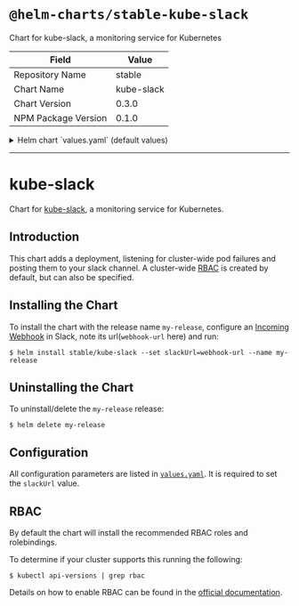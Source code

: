 # `@helm-charts/stable-kube-slack`

Chart for kube-slack, a monitoring service for Kubernetes

| Field               | Value      |
| ------------------- | ---------- |
| Repository Name     | stable     |
| Chart Name          | kube-slack |
| Chart Version       | 0.3.0      |
| NPM Package Version | 0.1.0      |

<details>

<summary>Helm chart `values.yaml` (default values)</summary>

```yaml
## URL of your Incoming Webhook in Slack:
slackUrl: ''
## Time to wait after pod becomes not ready before notifying
notReadyMinTime: 60000 # in ms

## Configuration for the deployment:
image:
  repository: willwill/kube-slack
  tag: v3.5.0
  pullPolicy: IfNotPresent

resources:
  {}
  # limits:
  #  cpu: 100m
  #  memory: 128Mi
  # requests:
  #  cpu: 100m
  #  memory: 128Mi

rbac:
  # Specifies whether RBAC resources should be created
  create: true

serviceAccount:
  # Specifies whether a ServiceAccount should be created
  create: true
  # The name of the ServiceAccount to use.
  # If not set and create is true, a name is generated using the fullname template
  name:

nodeSelector: {}

tolerations: []

affinity: {}
```

</details>

---

# kube-slack

Chart for [kube-slack](https://github.com/wongnai/kube-slack), a monitoring service for Kubernetes.

## Introduction

This chart adds a deployment, listening for cluster-wide pod failures and posting them to your slack channel. A cluster-wide [RBAC](https://kubernetes.io/docs/admin/authorization/rbac/) is created by default, but can also be specified.

## Installing the Chart

To install the chart with the release name `my-release`, configure an [Incoming Webhook](https://my.slack.com/apps/A0F7XDUAZ-incoming-webhooks) in Slack, note its url(`webhook-url` here) and run:

```console
$ helm install stable/kube-slack --set slackUrl=webhook-url --name my-release
```

## Uninstalling the Chart

To uninstall/delete the `my-release` release:

```console
$ helm delete my-release
```

## Configuration

All configuration parameters are listed in [`values.yaml`](values.yaml). It is required to set the `slackUrl` value.

## RBAC

By default the chart will install the recommended RBAC roles and rolebindings.

To determine if your cluster supports this running the following:

```console
$ kubectl api-versions | grep rbac
```

Details on how to enable RBAC can be found in the [official documentation](https://kubernetes.io/docs/admin/authorization/rbac/).
